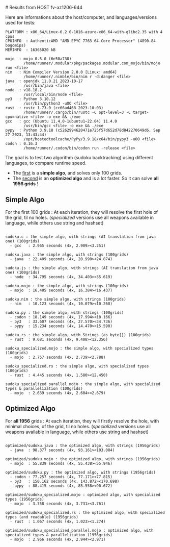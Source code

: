 
# Results from HOST fv-az1206-644

Here are informations about the host/computer, and languages/versions used for tests:
```
PLATFORM : x86_64/Linux-6.2.0-1016-azure-x86_64-with-glibc2.35 with 4 cpus
CPUINFO  : AuthenticAMD "AMD EPYC 7763 64-Core Processor" (4890.84 bogomips)
MEMINFO  : 16365020 kB

mojo  : mojo 0.5.0 (6e50a738)
        /home/runner/.modular/pkg/packages.modular.com_mojo/bin/mojo run <file>
nim   : Nim Compiler Version 2.0.0 [Linux: amd64]
        /home/runner/.nimble/bin/nim r -d:danger <file>
java  : openjdk 11.0.21 2023-10-17
        /usr/bin/java <file>
node  : v18.18.2
        /usr/local/bin/node <file>
py3   : Python 3.10.12
        /usr/bin/python3 -uOO <file>
rust  : rustc 1.73.0 (cc66ad468 2023-10-03)
        /home/runner/.cargo/bin/rustc -C opt-level=3 -C target-cpu=native <file> -o exe && ./exe
gcc   : gcc (Ubuntu 11.4.0-1ubuntu1~22.04) 11.4.0
        /usr/bin/gcc <file> -o exe && ./exe
pypy  : Python 3.9.18 (c5262994620471e725f57d652d78d842270649d6, Sep 27 2023, 13:43:44)
        /opt/hostedtoolcache/PyPy/3.9.18/x64/bin/pypy3 -uOO <file>
codon : 0.16.3
        /home/runner/.codon/bin/codon run -release <file>

```

The goal is to test two algorithm (sudoku backtracking) using different languages, to compare runtime speed.

- The [first](sudoku.py) is a **simple algo**, and solves only 100 grids.
- The [second](optimized/sudoku.py) is an **optimized algo** and is a lot faster. So it can solve **all 1956 grids** !

## Simple Algo

For the first 100 grids : At each iteration, they will resolve the first hole of the grid, til no holes.
(*specialized* versions use all weapons available in language, while others use string and hashset)
```

sudoku.c : the simple algo, with strings (AI translation from java one) (100grids)
  - gcc   : 2.965 seconds (4x, 2.909><3.251)

sudoku.java : the simple algo, with strings (100grids)
  - java  : 22.409 seconds (4x, 20.990><24.874)

sudoku.js : the simple algo, with strings (AI translation from java one) (100grids)
  - node  : 34.795 seconds (4x, 34.403><35.619)

sudoku.mojo : the simple algo, with strings (100grids)
  - mojo  : 16.405 seconds (4x, 16.384><16.437)

sudoku.nim : the simple algo, with strings (100grids)
  - nim   : 10.123 seconds (4x, 10.079><10.268)

sudoku.py : the simple algo, with strings (100grids)
  - codon : 18.149 seconds (4x, 17.994><18.166)
  - py3   : 33.607 seconds (4x, 27.570><34.736)
  - pypy  : 15.234 seconds (4x, 14.470><15.590)

sudoku.rs : the simple algo, with Strings (as byte[]) (100grids)
  - rust  : 9.681 seconds (4x, 9.408><12.356)

sudoku_specialized.mojo : the simple algo, with specialized types (100grids)
  - mojo  : 2.757 seconds (4x, 2.739><2.788)

sudoku_specialized.rs : the simple algo, with specialized types (100grids)
  - rust  : 4.445 seconds (4x, 1.580><12.450)

sudoku_specialized_parallel.mojo : the simple algo, with specialized types & parallelization (100grids)
  - mojo  : 2.639 seconds (4x, 2.604><2.679)

```

## Optimized Algo

For **all 1956** grids : At each iteration, they will firstly resolve the hole, with minimal choices, of the grid, til no holes.
(*specialized* versions use all weapons available in language, while others use string and hashset)

```

optimized/sudoku.java : the optimized algo, with strings (1956grids)
  - java  : 98.377 seconds (4x, 93.161><103.084)

optimized/sudoku.mojo : the optimized algo, with strings (1956grids)
  - mojo  : 55.839 seconds (4x, 55.438><55.946)

optimized/sudoku.py : the optimized algo, with strings (1956grids)
  - codon : 77.257 seconds (4x, 77.171><77.815)
  - py3   : 150.162 seconds (4x, 143.872><170.698)
  - pypy  : 88.415 seconds (4x, 85.558><90.672)

optimized/sudoku_specialized.mojo : optimized algo, with specialized types (1956grids)
  - mojo  : 3.758 seconds (4x, 3.731><3.761)

optimized/sudoku_specialized.rs : the optimized algo, with specialized types (and readable) (1956grids)
  - rust  : 1.067 seconds (4x, 1.023><1.274)

optimized/sudoku_specialized_parallel.mojo : optimized algo, with specialized types & parallelization (1956grids)
  - mojo  : 2.966 seconds (4x, 2.944><2.971)

```


